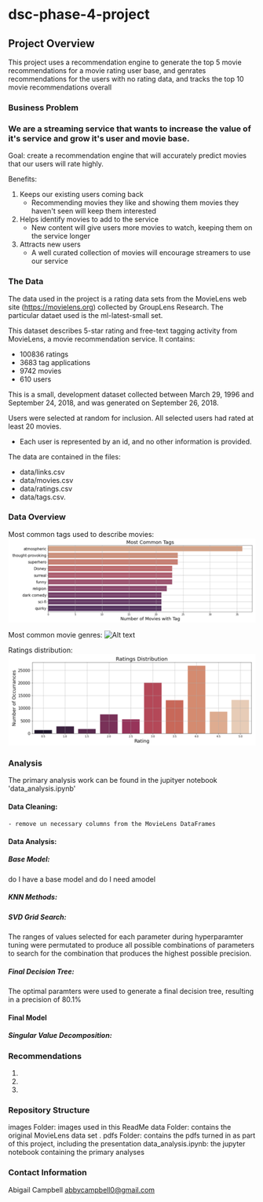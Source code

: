 # dsc-phase-4-project

## Project Overview

This project uses a recommendation engine to generate the top 5 movie recommendations for a movie rating user base, and genrates recommendations for the users with no rating data, and tracks the top 10 movie recommendations overall 

### Business Problem

### We are a streaming service that wants to increase the value of it's service and grow it's user and movie base.

Goal: create a recommendation engine that will accurately predict movies that our users will rate highly.

Benefits:
1. Keeps our existing users coming back
    - Recommending movies they like and showing them movies they haven't seen will keep them interested
2. Helps identify movies to add to the service
    - New content will give users more movies to watch, keeping them on the service longer
3. Attracts new users
    - A well curated collection of movies will encourage streamers to use our service

### The Data

The data used in the project is a rating data sets from the MovieLens web site (https://movielens.org) collected by GroupLens Research. The particular dataet used is the ml-latest-small set. 

This dataset describes 5-star rating and free-text tagging activity from MovieLens, a movie recommendation service. It contains: 
- 100836 ratings 
- 3683 tag applications
- 9742 movies
- 610 users 

This is a small, development dataset collected between March 29, 1996 and September 24, 2018, and was generated on September 26, 2018. 

Users were selected at random for inclusion. All selected users had rated at least 20 movies. 
- Each user is represented by an id, and no other information is provided. 

The data are contained in the files:
- data/links.csv
- data/movies.csv
- data/ratings.csv 
- data/tags.csv. 

### Data Overview

Most common tags used to describe movies:
![Alt text](images/common_tags.png)

Most common movie genres:
![Alt text](images/common_genre.png)

Ratings distribution:
![Alt text](images/ratings_distribution.png)


### Analysis

The primary analysis work can be found in the jupityer notebook 'data_analysis.ipynb'

#### Data Cleaning: 
    - remove un necessary columns from the MovieLens DataFrames

#### Data Analysis: 

##### Base Model: 
do I have a base model and do I need amodel

##### KNN Methods:

##### SVD Grid Search:
The ranges of values selected for each parameter during hyperparamter tuning were permutated to produce all possible combinations of parameters to search for the combination that produces the highest possible precision. 

##### Final Decision Tree:
The optimal paramters were used to generate a final decision tree, resulting in a precision of 80.1%

#### Final Model

##### Singular Value Decomposition:


### Recommendations

1.  
2. 
3. 


### Repository Structure
images Folder: images used in this ReadMe
data Folder: contains the original MovieLens data set .
pdfs Folder: contains the pdfs turned in as part of this project, including the presentation
data_analysis.ipynb: the jupyter notebook containing the primary analyses


### Contact Information

Abigail Campbell
abbycampbell0@gmail.com